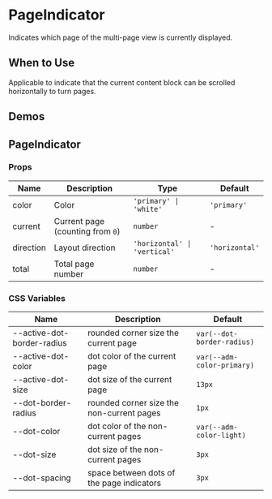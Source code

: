 # PageIndicator

Indicates which page of the multi-page view is currently displayed.

## When to Use

Applicable to indicate that the current content block can be scrolled horizontally to turn pages.

## Demos

<code src="./demos/demo1.tsx"></code>

## PageIndicator

### Props

| Name | Description | Type | Default |
| --- | --- | --- | --- |
| color | Color | `'primary' \| 'white'` | `'primary'` |
| current | Current page (counting from `0`) | `number` | - |
| direction | Layout direction | `'horizontal' \| 'vertical'` | `'horizontal'` |
| total | Total page number | `number` | - |

### CSS Variables

| Name | Description | Default |
| --- | --- | --- |
| --active-dot-border-radius | rounded corner size the current page | `var(--dot-border-radius)` |
| --active-dot-color | dot color of the current page | `var(--adm-color-primary)` |
| --active-dot-size | dot size of the current page | `13px` |
| --dot-border-radius | rounded corner size the non-current pages | `1px` |
| --dot-color | dot color of the non-current pages | `var(--adm-color-light)` |
| --dot-size | dot size of the non-current pages | `3px` |
| --dot-spacing | space between dots of the page indicators | `3px` |
